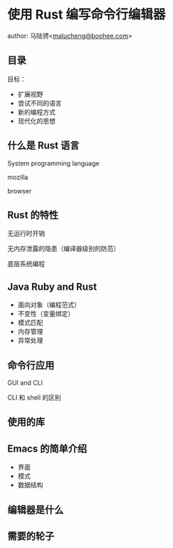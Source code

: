 # 使用 Rust 编写命令行编辑器
author: 马陆骋&lt;malucheng@boohee.com&gt;

## 目录

目标：
- 扩展视野
- 尝试不同的语言
- 新的编程方式
- 现代化的思想

## 什么是 Rust 语言

System programming language

mozilla

browser

## Rust 的特性

无运行时开销

无内存泄露的隐患（编译器级别的防范）

底层系统编程

## Java Ruby and Rust

- 面向对象（编程范式）
- 不变性（变量绑定）
- 模式匹配
- 内存管理
- 异常处理

## 命令行应用

GUI and CLI

CLI 和 shell 的区别

## 使用的库

## Emacs 的简单介绍

- 界面
- 模式
- 数据结构

## 编辑器是什么

## 需要的轮子
